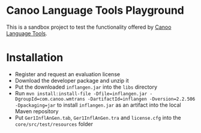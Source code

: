 # Canoo Language Tools Playground

This is a sandbox project to test the functionality offered by [Canoo Language Tools](http://languagetools.canoo.com).

# Installation

* Register and request an evaluation license
* Download the developer package and unzip it
* Put the downloaded `inflangen.jar` into the `libs` directory
* Run `mvn install:install-file -Dfile=inflangen.jar -DgroupId=com.canoo.wmtrans -DartifactId=inflangen -Dversion=2.2.506 -Dpackaging=jar` to install `inflangen.jar` as an artifact into the local Maven repository
* Put `Ger1InflAnGen.tab`, `Ger1InflAnGen.tra` and `license.cfg` into the `core/src/test/resources` folder